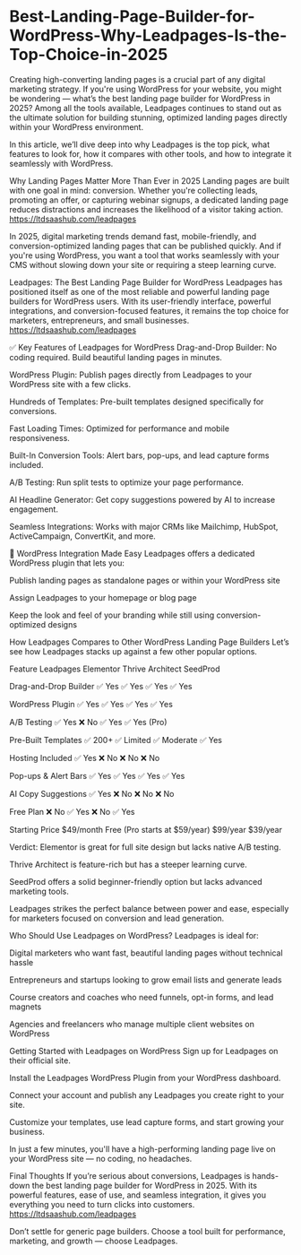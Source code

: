 # Best-Landing-Page-Builder-for-WordPress-Why-Leadpages-Is-the-Top-Choice-in-2025


Creating high-converting landing pages is a crucial part of any digital marketing strategy. If you're using WordPress for your website, you might be wondering — what’s the best landing page builder for WordPress in 2025? Among all the tools available, Leadpages continues to stand out as the ultimate solution for building stunning, optimized landing pages directly within your WordPress environment.

In this article, we’ll dive deep into why Leadpages is the top pick, what features to look for, how it compares with other tools, and how to integrate it seamlessly with WordPress.

Why Landing Pages Matter More Than Ever in 2025
Landing pages are built with one goal in mind: conversion. Whether you're collecting leads, promoting an offer, or capturing webinar signups, a dedicated landing page reduces distractions and increases the likelihood of a visitor taking action. https://ltdsaashub.com/leadpages

In 2025, digital marketing trends demand fast, mobile-friendly, and conversion-optimized landing pages that can be published quickly. And if you're using WordPress, you want a tool that works seamlessly with your CMS without slowing down your site or requiring a steep learning curve.

Leadpages: The Best Landing Page Builder for WordPress
Leadpages has positioned itself as one of the most reliable and powerful landing page builders for WordPress users. With its user-friendly interface, powerful integrations, and conversion-focused features, it remains the top choice for marketers, entrepreneurs, and small businesses. https://ltdsaashub.com/leadpages

✅ Key Features of Leadpages for WordPress
Drag-and-Drop Builder: No coding required. Build beautiful landing pages in minutes.

WordPress Plugin: Publish pages directly from Leadpages to your WordPress site with a few clicks.

Hundreds of Templates: Pre-built templates designed specifically for conversions.

Fast Loading Times: Optimized for performance and mobile responsiveness.

Built-In Conversion Tools: Alert bars, pop-ups, and lead capture forms included.

A/B Testing: Run split tests to optimize your page performance.

AI Headline Generator: Get copy suggestions powered by AI to increase engagement.

Seamless Integrations: Works with major CRMs like Mailchimp, HubSpot, ActiveCampaign, ConvertKit, and more.

🧩 WordPress Integration Made Easy
Leadpages offers a dedicated WordPress plugin that lets you:

Publish landing pages as standalone pages or within your WordPress site

Assign Leadpages to your homepage or blog page

Keep the look and feel of your branding while still using conversion-optimized designs

How Leadpages Compares to Other WordPress Landing Page Builders
Let’s see how Leadpages stacks up against a few other popular options.

Feature	Leadpages	Elementor	Thrive Architect	SeedProd

Drag-and-Drop Builder	✅ Yes	✅ Yes	✅ Yes	✅ Yes

WordPress Plugin	✅ Yes	✅ Yes	✅ Yes	✅ Yes

A/B Testing	✅ Yes	❌ No	✅ Yes	✅ Yes (Pro)

Pre-Built Templates	✅ 200+	✅ Limited	✅ Moderate	✅ Yes

Hosting Included	✅ Yes	❌ No	❌ No	❌ No

Pop-ups & Alert Bars	✅ Yes	✅ Yes	✅ Yes	✅ Yes

AI Copy Suggestions	✅ Yes	❌ No	❌ No	❌ No

Free Plan	❌ No	✅ Yes	❌ No	✅ Yes

Starting Price	$49/month	Free (Pro starts at $59/year)	$99/year	$39/year

Verdict:
Elementor is great for full site design but lacks native A/B testing.

Thrive Architect is feature-rich but has a steeper learning curve.

SeedProd offers a solid beginner-friendly option but lacks advanced marketing tools.

Leadpages strikes the perfect balance between power and ease, especially for marketers focused on conversion and lead generation.

Who Should Use Leadpages on WordPress?
Leadpages is ideal for:

Digital marketers who want fast, beautiful landing pages without technical hassle

Entrepreneurs and startups looking to grow email lists and generate leads

Course creators and coaches who need funnels, opt-in forms, and lead magnets

Agencies and freelancers who manage multiple client websites on WordPress

Getting Started with Leadpages on WordPress
Sign up for Leadpages on their official site.

Install the Leadpages WordPress Plugin from your WordPress dashboard.

Connect your account and publish any Leadpages you create right to your site.

Customize your templates, use lead capture forms, and start growing your business.

In just a few minutes, you'll have a high-performing landing page live on your WordPress site — no coding, no headaches.

Final Thoughts
If you’re serious about conversions, Leadpages is hands-down the best landing page builder for WordPress in 2025. With its powerful features, ease of use, and seamless integration, it gives you everything you need to turn clicks into customers. https://ltdsaashub.com/leadpages

Don’t settle for generic page builders. Choose a tool built for performance, marketing, and growth — choose Leadpages.

